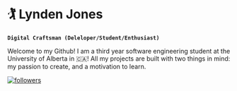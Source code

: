 # 🏌️‍ Lynden Jones

**`Digital Craftsman (Deleloper/Student/Enthusiast)`**

Welcome to my Github! I am a third year software engineering student at the University of Alberta in 🇨🇦! All my projects are built with two things in mind: my passion to create, and a motivation to learn.

<p align="left">
      <a href="https://www.linkedin.com/in/lynden-jones-39022a226/">
         <img alt="followers" title="Connect with me on LinkedIn" src="https://img.shields.io/badge/LinkedIn-0077B5?style=for-the-badge&logo=linkedin&logoColor=white"/></a>
   </p>

<!--
**LyndenJ/LyndenJ** is a ✨ _special_ ✨ repository because its `README.md` (this file) appears on your GitHub profile.

Here are some ideas to get you started:

- 🔭 I’m currently working on ...
- 🌱 I’m currently learning ...
- 👯 I’m looking to collaborate on ...
- 🤔 I’m looking for help with ...
- 💬 Ask me about ...
- 📫 How to reach me: ...
- 😄 Pronouns: ...
- ⚡ Fun fact: ...
-->
